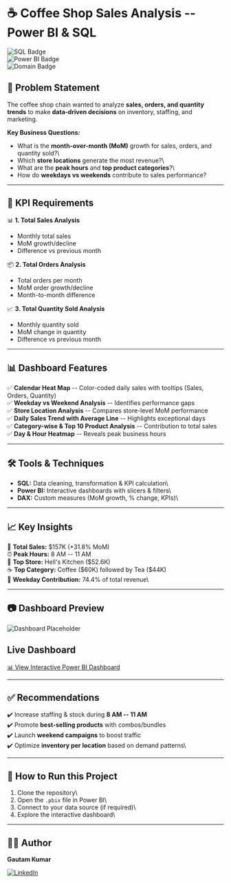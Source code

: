 # ☕ Coffee Shop Sales Analysis -- Power BI & SQL

![SQL
Badge](https://img.shields.io/badge/SQL-Data%20Analysis-blue?style=for-the-badge&logo=postgresql)\
![Power BI
Badge](https://img.shields.io/badge/Power%20BI-Dashboard-yellow?style=for-the-badge&logo=powerbi)\
![Domain
Badge](https://img.shields.io/badge/Domain-Retail%20%26%20F%26B-orange?style=for-the-badge)

## 📌 Problem Statement

The coffee shop chain wanted to analyze **sales, orders, and quantity
trends** to make **data-driven decisions** on inventory, staffing, and
marketing.

**Key Business Questions:**
- What is the **month-over-month (MoM)** growth for sales, orders, and
quantity sold?\
- Which **store locations** generate the most revenue?\
- What are the **peak hours** and **top product categories**?\
- How do **weekdays vs weekends** contribute to sales performance?

------------------------------------------------------------------------

## 🔑 KPI Requirements

📊 **1. Total Sales Analysis**
- Monthly total sales
- MoM growth/decline
- Difference vs previous month

📦 **2. Total Orders Analysis**
- Total orders per month
- MoM order growth/decline
- Month-to-month difference

📈 **3. Total Quantity Sold Analysis**
- Monthly quantity sold
- MoM change in quantity
- Difference vs previous month

------------------------------------------------------------------------

## 📊 Dashboard Features

✅ **Calendar Heat Map** -- Color-coded daily sales with tooltips
(Sales, Orders, Quantity)\
✅ **Weekday vs Weekend Analysis** -- Identifies performance gaps\
✅ **Store Location Analysis** -- Compares store-level MoM performance\
✅ **Daily Sales Trend with Average Line** -- Highlights exceptional
days\
✅ **Category-wise & Top 10 Product Analysis** -- Contribution to total
sales\
✅ **Day & Hour Heatmap** -- Reveals peak business hours

------------------------------------------------------------------------

## 🛠 Tools & Techniques

-   **SQL:** Data cleaning, transformation & KPI calculation\
-   **Power BI:** Interactive dashboards with slicers & filters\
-   **DAX:** Custom measures (MoM growth, % change, KPIs)\

------------------------------------------------------------------------

## 📈 Key Insights

📌 **Total Sales:** \$157K (+31.8% MoM)\
⏰ **Peak Hours:** 8 AM -- 11 AM\
🏪 **Top Store:** Hell's Kitchen (\$52.6K)\
☕ **Top Category:** Coffee (\$60K) followed by Tea (\$44K)\
📅 **Weekday Contribution:** 74.4% of total revenue\

------------------------------------------------------------------------
## 📷 Dashboard Preview

![Dashboard
Placeholder](https://github.com/gautamcodes19/Coffee-shop-sales-Analysis-powerbi-sql/blob/main/Dashboard/Sales_Dashboard.PNG)

## Live Dashboard
[📊 View Interactive Power BI Dashboard](https://app.powerbi.com/view?r=eyJrIjoiZGFlNzAzYWMtZGE0ZC00YTBiLWE1ZTAtN2IzMWUxNTJlMjlhIiwidCI6IjM0ZGE0ZjM5LWZlMzItNDQ0Ny05NjZkLTZhYTdhYTM0MzM4ZiJ9)



------------------------------------------------------------------------

## ✅ Recommendations

✔️ Increase staffing & stock during **8 AM -- 11 AM**\
✔️ Promote **best-selling products** with combos/bundles\
✔️ Launch **weekend campaigns** to boost traffic\
✔️ Optimize **inventory per location** based on demand patterns\

------------------------------------------------------------------------

## 🚀 How to Run this Project

1.  Clone the repository\
2.  Open the `.pbix` file in Power BI\
3.  Connect to your data source (if required)\
4.  Explore the interactive dashboard\

------------------------------------------------------------------------

## 👨‍💻 Author

**Gautam Kumar**

[![LinkedIn](https://img.shields.io/badge/LinkedIn-Connect-blue?style=for-the-badge&logo=linkedin)](https://www.linkedin.com/in/gautam-kumar-148b7b382/)


